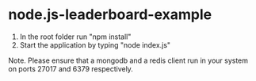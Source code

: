 # node.js-leaderboard-example

1. In the root folder run "npm install"
2. Start the application by typing "node index.js"

Note.
Please ensure that a mongodb and a redis client run in your system on ports 27017 and 6379 respectively.

